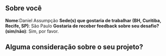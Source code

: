 ## Sobre você
**Nome**:Daniel Assumpção
**Sede(s) que gostaria de trabalhar (BH, Curitiba, Recife, SP)**: São Paulo
**Gostaria de receber feedback sobre seu desafio? (sim/não)**: Sim, por favor.
## Alguma consideração sobre o seu projeto?